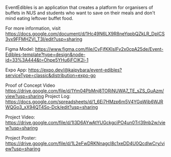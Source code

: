 EventEdibles is an application that creates a platform for organisers of buffets in NUS and students who want to save on their meals and don't mind eating leftover buffet food.

For more information, visit https://docs.google.com/document/d/1Hc49N6LX9R8neYqpbQZkLR_DpICS3vx9FFMHZVl_T3I/edit?usp=sharing

Figma Model: https://www.figma.com/file/CyFjfKKlsIFv2x0cpA25de/Event-Edibles-template?type=design&node-id=33%3A444&t=Ohpe5YHu6jFClK2i-1


Expo App: 
https://expo.dev/@kaipybara/event-edibles?serviceType=classic&distribution=expo-go


Proof of Concept Video
https://drive.google.com/file/d/1Ym04PbMnj8TORiNUWA7_TE_sZS_GuAzm/view?usp=sharing 
Project Log: 
https://docs.google.com/spreadsheets/d/1_6Ei7HMzp6m5V4YGqWib6WJRWQGo3_xX94QT4So-Dck/edit?usp=sharing 


Project Video:
https://drive.google.com/file/d/1I3D6AYwAtYUGckgciPO4un0Trl39nb2w/view?usp=sharing


Project Poster:
https://drive.google.com/file/d/1L2eFwDRKNnagcl8c1xeDD4U0QcdIwCry/view?usp=sharing 
